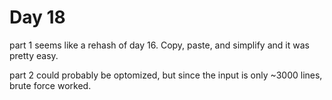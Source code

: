 # Day 18

part 1 seems like a rehash of day 16. Copy, paste, and simplify and it was pretty easy.

part 2 could probably be optomized, but since the input is only ~3000 lines, brute force worked.